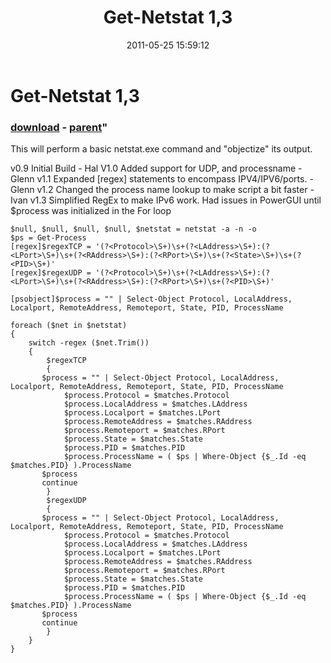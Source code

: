 ﻿---
pid:            2694
parent:         2398
children:       
poster:         Robert
title:          Get-Netstat 1,3
date:           2011-05-25 15:59:12
format:         posh
---

# Get-Netstat 1,3

### [download](2694.ps1) - [parent](2398.md)"

This will perform a basic netstat.exe command and "objectize" its output.  

v0.9	Initial Build - Hal
V1.0	Added support for UDP, and processname -Glenn
v1.1	Expanded [regex] statements to encompass IPV4/IPV6/ports. -Glenn
v1.2    Changed the process name lookup to make script a bit faster -Ivan
v1.3	Simplified RegEx to make IPv6 work.  Had issues in PowerGUI until $process was initialized in the For loop

```posh
$null, $null, $null, $null, $netstat = netstat -a -n -o
$ps = Get-Process
[regex]$regexTCP = '(?<Protocol>\S+)\s+(?<LAddress>\S+):(?<LPort>\S+)\s+(?<RAddress>\S+):(?<RPort>\S+)\s+(?<State>\S+)\s+(?<PID>\S+)'
[regex]$regexUDP = '(?<Protocol>\S+)\s+(?<LAddress>\S+):(?<LPort>\S+)\s+(?<RAddress>\S+):(?<RPort>\S+)\s+(?<PID>\S+)'

[psobject]$process = "" | Select-Object Protocol, LocalAddress, Localport, RemoteAddress, Remoteport, State, PID, ProcessName

foreach ($net in $netstat)
{
    switch -regex ($net.Trim())
    {
        $regexTCP
        {      
	   $process = "" | Select-Object Protocol, LocalAddress, Localport, RemoteAddress, Remoteport, State, PID, ProcessName
            $process.Protocol = $matches.Protocol
            $process.LocalAddress = $matches.LAddress
            $process.Localport = $matches.LPort
            $process.RemoteAddress = $matches.RAddress
            $process.Remoteport = $matches.RPort
            $process.State = $matches.State
            $process.PID = $matches.PID
            $process.ProcessName = ( $ps | Where-Object {$_.Id -eq $matches.PID} ).ProcessName
	   $process
	   continue
        }
        $regexUDP
        {         
	   $process = "" | Select-Object Protocol, LocalAddress, Localport, RemoteAddress, Remoteport, State, PID, ProcessName
            $process.Protocol = $matches.Protocol
            $process.LocalAddress = $matches.LAddress
            $process.Localport = $matches.LPort
            $process.RemoteAddress = $matches.RAddress
            $process.Remoteport = $matches.RPort
            $process.State = $matches.State
            $process.PID = $matches.PID
            $process.ProcessName = ( $ps | Where-Object {$_.Id -eq $matches.PID} ).ProcessName
	   $process
	   continue
        }
    }
}
```
